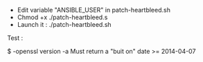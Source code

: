 - Edit variable "ANSIBLE_USER" in patch-heartbleed.sh
- Chmod +x ./patch-heartbleed.s
- Launch it : ./patch-heartbleed.sh

Test :

$ -openssl version -a
Must return a "buit on" date >= 2014-04-07
